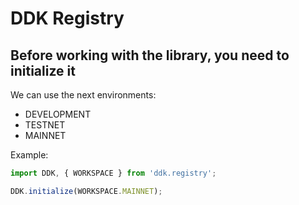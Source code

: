 # DDK Registry

## Before working with the library, you need to initialize it

We can use the next environments:

- DEVELOPMENT
- TESTNET
- MAINNET

Example:

```javascript
import DDK, { WORKSPACE } from 'ddk.registry';

DDK.initialize(WORKSPACE.MAINNET);
```

